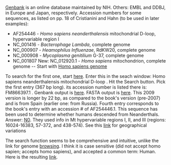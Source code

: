 [Genbank](https://www.ncbi.nlm.nih.gov/genbank/) is an online database maintained by NIH. Others: EMBL and DDBJ, in Europe and Japan, respectively. Accession numbers for some sequences, as listed on pp. 18 of Cristianini and Hahn (to be used in later examples):
* AF254446 - *Homo sapiens neanderthalensis* mitochondrial D-loop, hypervariable region I
* NC_001416 - *Bacterophage Lambda*, complete genome
* NC_000907 - *Heamophilus Influenzae*, RdKW20, complete genome
* NC_000908 - *Mycoplasma genitilium* G-37, complete genome
* NC_001807 New: NC_012920.1 - *Homo sapiens* mitochondrion, complete genome -- Start with [Homo sapiens genome](https://www.ncbi.nlm.nih.gov/nuccore/?term=Homo+sapiens+genome) 

To search for the first one, start [here](https://www.ncbi.nlm.nih.gov/nuccore/). Enter this in the seach window: Homo sapiens neanderthalensis mitochondrial D-loop . Hit the Search button. Pick the first entry (367 bp long). its accession number is listed there is: FM866397.1 . Genbank output is [here](https://www.ncbi.nlm.nih.gov/nuccore/FM866397.1?report=genbank). FASTA output is [here](https://www.ncbi.nlm.nih.gov/nuccore/FM866397.1?report=fasta). This 2009 version is longer by 22 bp, as compared to the book's version (pre-2007) and is from Spain (earlier one: from Russia). Fourth entry corresponds to the book's entry with an accession # of AF254446.1. This sequence has been used to determine whether humans descended from Neanderthals. Answer: [N0](https://www.cell.com/abstract/S0092-8674(00)80310-4). They used info in Mt hypervariable regions I, II, and III (regions: 16024-16383, 57-372,  and 438-574). See this [link](https://upload.wikimedia.org/wikipedia/commons/5/5e/MtDNA_haplogroup_distribution_among_2%2C054_individuals_across_26_populations_from_the_1000_Genomes_Project.png) for geographical variations

The search function seems to be comprehensive and intuitive, unlike the link for genome [browsing](https://www.ncbi.nlm.nih.gov/genome/browse/#!/overview/). I think it is case sensitive (did not accept homo sapien; accepts homo sapiens), and accepted a common term: Human. Here is the resulting [link](https://www.ncbi.nlm.nih.gov/genome/51).
